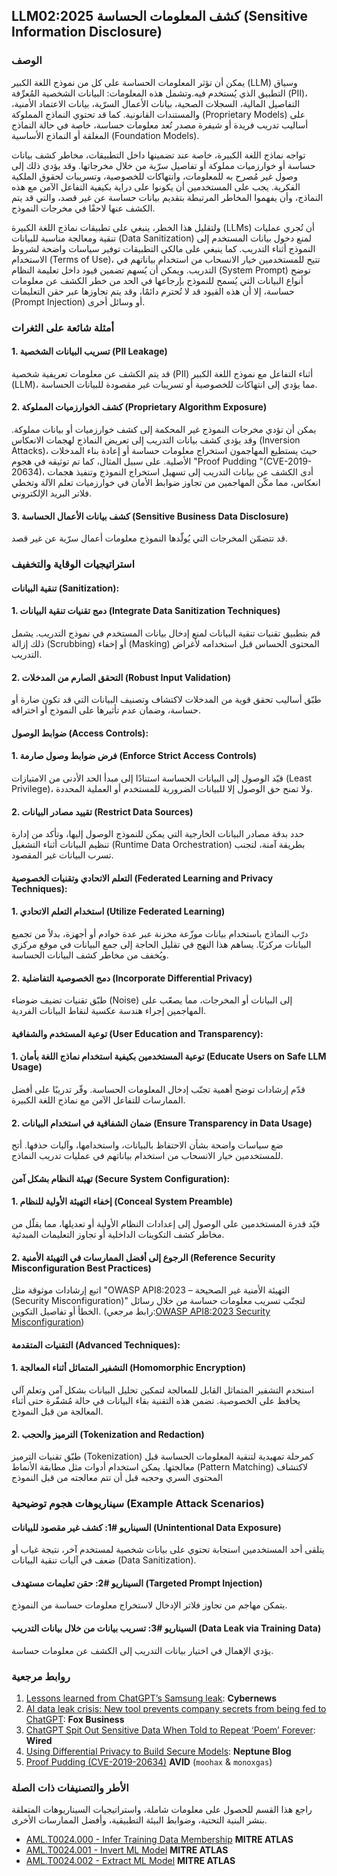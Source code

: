 ## LLM02:2025 كشف المعلومات الحساسة (Sensitive Information Disclosure)

### الوصف

يمكن أن تؤثر المعلومات الحساسة على كل من نموذج اللغة الكبير (LLM) وسياق التطبيق الذي يُستخدم فيه.وتشمل هذه المعلومات: البيانات الشخصية المُعرِّفة (PII)، التفاصيل المالية، السجلات الصحية، بيانات الأعمال السرّية، بيانات الاعتماد الأمنية، والمستندات القانونية. كما قد تحتوي النماذج المملوكة (Proprietary Models) على أساليب تدريب فريدة أو شيفرة مصدر تُعد معلومات حساسة، خاصة في حالة النماذج المغلقة أو النماذج الأساسية (Foundation Models).

تواجه نماذج اللغة الكبيرة، خاصة عند تضمينها داخل التطبيقات، مخاطر كشف بيانات حساسة أو خوارزميات مملوكة أو تفاصيل سرّية من خلال مخرجاتها. وقد يؤدي ذلك إلى وصول غير مُصرح به للمعلومات، وانتهاكات للخصوصية، وتسريبات لحقوق الملكية الفكرية. يجب على المستخدمين أن يكونوا على دراية بكيفية التفاعل الآمن مع هذه النماذج، وأن يفهموا المخاطر المرتبطة بتقديم بيانات حساسة عن غير قصد، والتي قد يتم الكشف عنها لاحقًا في مخرجات النموذج.

ولتقليل هذا الخطر، ينبغي على تطبيقات نماذج اللغة الكبيرة (LLMs) أن تُجري عمليات تنقية ومعالجة مناسبة للبيانات (Data Sanitization) لمنع دخول بيانات المستخدم إلى النموذج أثناء التدريب. كما ينبغي على مالكي التطبيقات توفير سياسات واضحة لشروط الاستخدام (Terms of Use)، تتيح للمستخدمين خيار الانسحاب من استخدام بياناتهم في التدريب. ويمكن أن يُسهم تضمين قيود داخل تعليمة النظام (System Prompt) توضح أنواع البيانات التي يُسمح للنموذج بإرجاعها في الحد من خطر الكشف عن معلومات حساسة، إلا أن هذه القيود قد لا تُحترم دائمًا، وقد يتم تجاوزها عبر حقن التعليمات (Prompt Injection) أو وسائل أخرى.

### أمثلة شائعة على الثغرات

#### 1. تسريب البيانات الشخصية (PII Leakage)
  قد يتم الكشف عن معلومات تعريفية شخصية (PII) أثناء التفاعل مع نموذج اللغة الكبير (LLM)، مما يؤدي إلى انتهاكات للخصوصية أو تسريبات غير مقصودة للبيانات الحساسة.
#### 2. كشف الخوارزميات المملوكة (Proprietary Algorithm Exposure)
  يمكن أن تؤدي مخرجات النموذج غير المحكمة إلى كشف خوارزميات أو بيانات مملوكة. وقد يؤدي كشف بيانات التدريب إلى تعريض النماذج لهجمات الانعكاس (Inversion Attacks)، حيث يستطيع المهاجمون استخراج معلومات حساسة أو إعادة بناء المدخلات الأصلية. على سبيل المثال، كما تم توثيقه في هجوم "Proof Pudding "(CVE-2019-20634)، أدى الكشف عن بيانات التدريب إلى تسهيل استخراج النموذج وتنفيذ هجمات انعكاس، مما مكّن المهاجمين من تجاوز ضوابط الأمان في خوارزميات تعلم الآلة وتخطي فلاتر البريد الإلكتروني.
#### 3. كشف بيانات الأعمال الحساسة (Sensitive Business Data Disclosure)
  قد تتضمّن المخرجات التي يُولّدها النموذج معلومات أعمال سرّية عن غير قصد.

### استراتيجيات الوقاية والتخفيف

#### تنقية البيانات (Sanitization):

#### 1. دمج تقنيات تنقية البيانات (Integrate Data Sanitization Techniques)
  قم بتطبيق تقنيات تنقية البيانات لمنع إدخال بيانات المستخدم في نموذج التدريب. يشمل ذلك إزالة (Scrubbing) أو إخفاء (Masking) المحتوى الحساس قبل استخدامه لأغراض التدريب.
#### 2. التحقق الصارم من المدخلات (Robust Input Validation)
  طبّق أساليب تحقق قوية من المدخلات لاكتشاف وتصنيف البيانات التي قد تكون ضارة أو حساسة، وضمان عدم تأثيرها على النموذج أو اختراقه.

#### ضوابط الوصول (Access Controls):

#### 1. فرض ضوابط وصول صارمة (Enforce Strict Access Controls)
  قيّد الوصول إلى البيانات الحساسة استنادًا إلى مبدأ الحد الأدنى من الامتيازات (Least Privilege)، ولا تمنح حق الوصول إلا للبيانات الضرورية للمستخدم أو العملية المحددة.
#### 2. تقييد مصادر البيانات (Restrict Data Sources)
  حدد بدقة مصادر البيانات الخارجية التي يمكن للنموذج الوصول إليها، وتأكد من إدارة تنظيم البيانات أثناء التشغيل (Runtime Data Orchestration) بطريقة آمنة، لتجنب تسرب البيانات غير المقصود.

#### التعلم الاتحادي وتقنيات الخصوصية (Federated Learning and Privacy Techniques):

#### 1. استخدام التعلم الاتحادي (Utilize Federated Learning)
  درّب النماذج باستخدام بيانات موزّعة مخزنة عبر عدة خوادم أو أجهزة، بدلاً من تجميع البيانات مركزيًا. يساهم هذا النهج في تقليل الحاجة إلى جمع البيانات في موقع مركزي ويُخفف من مخاطر كشف البيانات الحساسة.
#### 2. دمج الخصوصية التفاضلية (Incorporate Differential Privacy)
  طبّق تقنيات تضيف ضوضاء (Noise) إلى البيانات أو المخرجات، مما يصعّب على المهاجمين إجراء هندسة عكسية لنقاط البيانات الفردية.

#### توعية المستخدم والشفافية (User Education and Transparency):

#### 1. توعية المستخدمين بكيفية استخدام نماذج اللغة بأمان (Educate Users on Safe LLM Usage)
  قدّم إرشادات توضح أهمية تجنّب إدخال المعلومات الحساسة. وفّر تدريبًا على أفضل الممارسات للتفاعل الآمن مع نماذج اللغة الكبيرة.
#### 2. ضمان الشفافية في استخدام البيانات (Ensure Transparency in Data Usage)
  ضع سياسات واضحة بشأن الاحتفاظ بالبيانات، واستخدامها، وآليات حذفها. أتح للمستخدمين خيار الانسحاب من استخدام بياناتهم في عمليات تدريب النماذج.

#### تهيئة النظام بشكل آمن (Secure System Configuration):

#### 1. إخفاء التهيئة الأولية للنظام (Conceal System Preamble)
  قيّد قدرة المستخدمين على الوصول إلى إعدادات النظام الأولية أو تعديلها، مما يقلّل من مخاطر كشف التكوينات الداخلية أو تجاوز التعليمات المبدئية.
#### 2. الرجوع إلى أفضل الممارسات في التهيئة الأمنية (Reference Security Misconfiguration Best Practices)
  اتبع إرشادات موثوقة مثل "OWASP API8:2023 – التهيئة الأمنية غير الصحيحة (Security Misconfiguration)" لتجنّب تسريب معلومات حساسة من خلال رسائل الخطأ أو تفاصيل التكوين.
  (رابط مرجعي:[OWASP API8:2023 Security Misconfiguration](https://owasp.org/API-Security/editions/2023/en/0xa8-security-misconfiguration/))

#### التقنيات المتقدمة (Advanced Techniques):

#### 1. التشفير المتماثل أثناء المعالجة (Homomorphic Encryption)
  استخدم التشفير المتماثل القابل للمعالجة لتمكين تحليل البيانات بشكل آمن وتعلم آلي يحافظ على الخصوصية. تضمن هذه التقنية بقاء البيانات في حالة مُشفّرة حتى أثناء المعالجة من قبل النموذج.
#### 2. الترميز والحجب (Tokenization and Redaction)
  طبّق تقنيات الترميز (Tokenization) كمرحلة تمهيدية لتنقية المعلومات الحساسة قبل معالجتها. يمكن استخدام أدوات مثل مطابقة الأنماط (Pattern Matching) لاكتشاف المحتوى السري وحجبه قبل أن تتم معالجته من قبل النموذج

### سيناريوهات هجوم توضيحية (Example Attack Scenarios)

#### السيناريو #1: كشف غير مقصود للبيانات (Unintentional Data Exposure)
  يتلقى أحد المستخدمين استجابة تحتوي على بيانات شخصية لمستخدم آخر، نتيجة غياب أو ضعف في آليات تنقية البيانات (Data Sanitization).
#### السيناريو #2: حقن تعليمات مستهدف (Targeted Prompt Injection)
  يتمكن مهاجم من تجاوز فلاتر الإدخال لاستخراج معلومات حساسة من النموذج.
#### السيناريو #3: تسريب بيانات من خلال بيانات التدريب (Data Leak via Training Data)
  يؤدي الإهمال في اختيار بيانات التدريب إلى الكشف عن معلومات حساسة.

### روابط مرجعية

1. [Lessons learned from ChatGPT’s Samsung leak](https://cybernews.com/security/chatgpt-samsung-leak-explained-lessons/): **Cybernews**
2. [AI data leak crisis: New tool prevents company secrets from being fed to ChatGPT](https://www.foxbusiness.com/politics/ai-data-leak-crisis-prevent-company-secrets-chatgpt): **Fox Business**
3. [ChatGPT Spit Out Sensitive Data When Told to Repeat ‘Poem’ Forever](https://www.wired.com/story/chatgpt-poem-forever-security-roundup/): **Wired**
4. [Using Differential Privacy to Build Secure Models](https://neptune.ai/blog/using-differential-privacy-to-build-secure-models-tools-methods-best-practices): **Neptune Blog**
5. [Proof Pudding (CVE-2019-20634)](https://avidml.org/database/avid-2023-v009/) **AVID** (`moohax` & `monoxgas`)

### الأطر والتصنيفات ذات الصلة

راجع هذا القسم للحصول على معلومات شاملة، واستراتيجيات السيناريوهات المتعلقة بنشر البنية التحتية، وضوابط البيئة التطبيقية، وأفضل الممارسات الأخرى.

- [AML.T0024.000 - Infer Training Data Membership](https://atlas.mitre.org/techniques/AML.T0024.000) **MITRE ATLAS**
- [AML.T0024.001 - Invert ML Model](https://atlas.mitre.org/techniques/AML.T0024.001) **MITRE ATLAS**
- [AML.T0024.002 - Extract ML Model](https://atlas.mitre.org/techniques/AML.T0024.002) **MITRE ATLAS**
